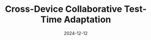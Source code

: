 ---
title: "Cross-Device Collaborative Test-Time Adaptation"
collection: conferences
permalink: /publication/Cross-Device
date: 2024-12-12
year: "2024"
venue: "NeurIPS"
city: 
state: ""
thumbnail: "Cross-Device.png"
teaser :
authors: "Guohao Chen, Shuaicheng Niu, Deyu Chen, Shuhai Zhang, Changsheng Li, Yuanqing Li, Mingkui Tan"
bibtex: Cross-Device.txt
uri: Cross-Device.pdf
arxiv: 
project: 
source: https://github.com/Cascol-Chen/COLA
poster: 
data:
---